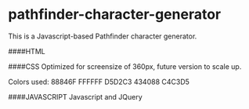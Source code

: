 # pathfinder-character-generator
This is a Javascript-based Pathfinder character generator.

####HTML

####CSS
Optimized for screensize of 360px, future version to scale up.

Colors used: 88846F FFFFFF D5D2C3 434088 C4C3D5

####JAVASCRIPT
Javascript and JQuery
